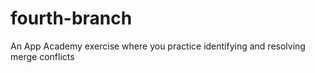 # fourth-branch


An App Academy exercise where you practice identifying and resolving merge conflicts
